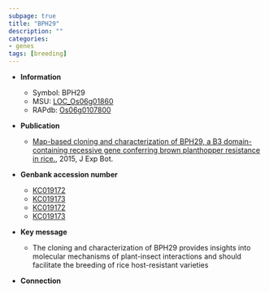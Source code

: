```yaml
---
subpage: true
title: "BPH29"
description: ""
categories:
- genes
tags: [breeding]
---
```


* **Information**  
    + Symbol: BPH29  
    + MSU: [LOC_Os06g01860](http://rice.plantbiology.msu.edu/cgi-bin/ORF_infopage.cgi?orf=LOC_Os06g01860)  
    + RAPdb: [Os06g0107800](http://rapdb.dna.affrc.go.jp/viewer/gbrowse_details/irgsp1?name=Os06g0107800)  

* **Publication**  
    + [Map-based cloning and characterization of BPH29, a B3 domain-containing recessive gene conferring brown planthopper resistance in rice.](http://www.ncbi.nlm.nih.gov/pubmed?term=Map-based+cloning+and+characterization+of+BPH29,+a+B3+domain-containing+recessive+gene+conferring+brown+planthopper+resistance+in+rice.%5BTitle%5D), 2015, J Exp Bot.

* **Genbank accession number**  
    + [KC019172](http://www.ncbi.nlm.nih.gov/nuccore/KC019172)
    + [KC019173](http://www.ncbi.nlm.nih.gov/nuccore/KC019173)
    + [KC019172](http://www.ncbi.nlm.nih.gov/nuccore/KC019172)
    + [KC019173](http://www.ncbi.nlm.nih.gov/nuccore/KC019173)

* **Key message**  
    + The cloning and characterization of BPH29 provides insights into molecular mechanisms of plant-insect interactions and should facilitate the breeding of rice host-resistant varieties

* **Connection**  



